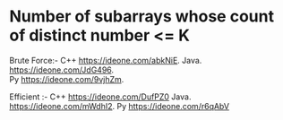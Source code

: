# Number of subarrays whose count of distinct number <= K 

Brute Force:-
C++ https://ideone.com/abkNiE. 
Java. https://ideone.com/JdG496.  
Py https://ideone.com/9vjhZm.  

Efficient :- 
C++ https://ideone.com/DufPZ0 
Java. https://ideone.com/mWdhI2. 
Py https://ideone.com/r6qAbV 
